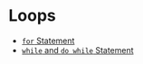 # Loops

+ [`for` Statement](https://docs.oracle.com/javase/tutorial/java/nutsandbolts/for.html)
+ [`while` and `do while` Statement](https://docs.oracle.com/javase/tutorial/java/nutsandbolts/while.html)
